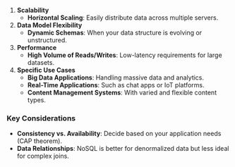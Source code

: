 
1. **Scalability**
    - **Horizontal Scaling**: Easily distribute data across multiple servers.
2. **Data Model Flexibility**
    - **Dynamic Schemas**: When your data structure is evolving or unstructured.
3. **Performance**
    - **High Volume of Reads/Writes**: Low-latency requirements for large datasets.
4. **Specific Use Cases**
    - **Big Data Applications**: Handling massive data and analytics.
    - **Real-Time Applications**: Such as chat apps or IoT platforms.
    - **Content Management Systems**: With varied and flexible content types.
### Key Considerations

- **Consistency vs. Availability**: Decide based on your application needs (CAP theorem).
- **Data Relationships**: NoSQL is better for denormalized data but less ideal for complex joins.

